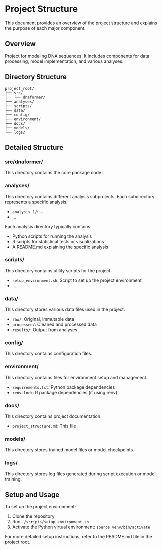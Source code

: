 # Project Structure

This document provides an overview of the project structure and explains the purpose of each major component.

## Overview

Project for modeling DNA sequences. It includes components for data processing, model implementation, and various analyses.

## Directory Structure

```
project_root/
├── src/
│   └── dnaformer/
├── analyses/
├── scripts/
├── data/
├── config/
├── environment/
├── docs/
├── models/
└── logs/
```

## Detailed Structure

### src/dnaformer/

This directory contains the core package code.

### analyses/

This directory contains different analysis subprojects. Each subdirectory represents a specific analysis.

- `analysis_1/`: ...
- ...

Each analysis directory typically contains:
- Python scripts for running the analysis
- R scripts for statistical tests or visualizations
- A README.md explaining the specific analysis

### scripts/

This directory contains utility scripts for the project.

- `setup_environment.sh`: Script to set up the project environment
- ...

### data/

This directory stores various data files used in the project.

- `raw/`: Original, immutable data
- `processed/`: Cleaned and processed data
- `results/`: Output from analyses

### config/

This directory contains configuration files.

### environment/

This directory contains files for environment setup and management.

- `requirements.txt`: Python package dependencies
- `renv.lock`: R package dependencies (if using renv)

### docs/

This directory contains project documentation.

- `project_structure.md`: This file

### models/

This directory stores trained model files or model checkpoints.

### logs/

This directory stores log files generated during script execution or model training.

## Setup and Usage

To set up the project environment:

1. Clone the repository
2. Run `./scripts/setup_environment.sh`
3. Activate the Python virtual environment: `source venv/bin/activate`

For more detailed setup instructions, refer to the README.md file in the project root.
